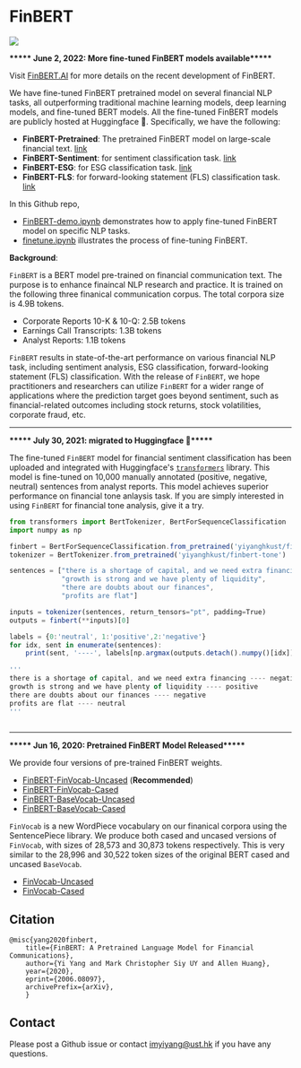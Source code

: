 # FinBERT

<p>
<a href="https://console.tiyaro.ai/explore/yiyanghkust-finbert-tone"> <img src="https://tiyaro-public-docs.s3.us-west-2.amazonaws.com/assets/try_on_tiyaro_badge.svg"></a>
</p>

**\*\*\*\*\* June 2, 2022: More fine-tuned FinBERT models available\*\*\*\*\***

Visit [FinBERT.AI](https://finbert.ai/) for more details on the recent development of FinBERT.

We have fine-tuned FinBERT pretrained model on several financial NLP tasks, all outperforming traditional machine learning models, deep learning models, and fine-tuned BERT models. All the fine-tuned FinBERT models are publicly hosted at Huggingface 🤗. Specifically, we have the following:

- **FinBERT-Pretrained**: The pretrained FinBERT model on large-scale financial text. [link](https://huggingface.co/yiyanghkust/finbert-pretrain)
- **FinBERT-Sentiment**: for sentiment classification task. [link](https://huggingface.co/yiyanghkust/finbert-tone)
- **FinBERT-ESG**: for ESG classification task. [link](https://huggingface.co/yiyanghkust/finbert-esg)
- **FinBERT-FLS**: for forward-looking statement (FLS) classification task. [link](https://huggingface.co/yiyanghkust/finbert-fls)

In this Github repo, 
- [FinBERT-demo.ipynb](https://github.com/yya518/FinBERT/blob/master/FinBERT-demo.ipynb) demonstrates how to apply fine-tuned FinBERT model on specific NLP tasks. 
- [finetune.ipynb](https://github.com/yya518/FinBERT/blob/master/finetune.ipynb) illustrates the process of fine-tuning FinBERT.


**Background**: 

`FinBERT` is a BERT model pre-trained on financial communication text. The purpose is to enhance finaincal NLP research and practice. It is trained on the following three finanical communication corpus. The total corpora size is 4.9B tokens.

* Corporate Reports 10-K & 10-Q: 2.5B tokens 
* Earnings Call Transcripts: 1.3B tokens
* Analyst Reports: 1.1B tokens

`FinBERT` results in state-of-the-art performance on various financial NLP task, including sentiment analysis, ESG classification, forward-looking statement (FLS) classification. With the release of `FinBERT`, we hope practitioners and researchers can utilize `FinBERT` for a wider range of applications where the prediction target goes beyond sentiment, such as financial-related outcomes including stock returns, stock volatilities, corporate fraud, etc.

---
**\*\*\*\*\* July 30, 2021: migrated to Huggingface 🤗\*\*\*\*\***

The fine-tuned `FinBERT` model for financial sentiment classification has been uploaded and integrated with Huggingface's [`transformers`](https://huggingface.co/transformers/) library. This model is fine-tuned on 10,000 manually annotated (positive, negative, neutral) sentences from analyst reports. This model achieves superior performance on financial tone anlaysis task. If you are simply interested in using `FinBERT` for financial tone analysis, give it a try.

```javascript
from transformers import BertTokenizer, BertForSequenceClassification
import numpy as np

finbert = BertForSequenceClassification.from_pretrained('yiyanghkust/finbert-tone',num_labels=3)
tokenizer = BertTokenizer.from_pretrained('yiyanghkust/finbert-tone')

sentences = ["there is a shortage of capital, and we need extra financing", 
             "growth is strong and we have plenty of liquidity", 
             "there are doubts about our finances", 
             "profits are flat"]

inputs = tokenizer(sentences, return_tensors="pt", padding=True)
outputs = finbert(**inputs)[0]

labels = {0:'neutral', 1:'positive',2:'negative'}
for idx, sent in enumerate(sentences):
    print(sent, '----', labels[np.argmax(outputs.detach().numpy()[idx])])
    
'''
there is a shortage of capital, and we need extra financing ---- negative
growth is strong and we have plenty of liquidity ---- positive
there are doubts about our finances ---- negative
profits are flat ---- neutral
'''
    
```

***

**\*\*\*\*\* Jun 16, 2020: Pretrained FinBERT Model Released\*\*\*\*\***

We provide four versions of pre-trained FinBERT weights. 
- [FinBERT-FinVocab-Uncased](https://gohkust-my.sharepoint.com/:f:/g/personal/imyiyang_ust_hk/EksJcamJpclJlbMweFfB5DQB1XrsxURYN5GSqZw3jmSeSw?e=KAyhsX) (**Recommended**)
- [FinBERT-FinVocab-Cased](https://gohkust-my.sharepoint.com/:f:/g/personal/imyiyang_ust_hk/EgJZkmPlrdBLj6Kb4RXxwGwBymku6G-47QQrPYYDPJfr1Q?e=xA978z)
- [FinBERT-BaseVocab-Uncased](https://gohkust-my.sharepoint.com/:f:/g/personal/imyiyang_ust_hk/ErcYR77ZaxBAnQsmjIJF5joBapAf0HDaH0vWr_WXnoF1sA?e=oBTsSk)
- [FinBERT-BaseVocab-Cased](https://gohkust-my.sharepoint.com/:f:/g/personal/imyiyang_ust_hk/EtBK8m0MBC1Np5sAN-s5ZHsBW2dGCfBvoZtXyD_Xa9ywGw?e=h3veaz)

`FinVocab` is a new WordPiece vocabulary on our finanical corpora using the SentencePiece library. We produce both cased and uncased versions of `FinVocab`, with sizes of 28,573 and 30,873 tokens respectively. This is very similar to the 28,996 and 30,522 token sizes of the original BERT cased and uncased `BaseVocab`. 
- [FinVocab-Uncased](https://gohkust-my.sharepoint.com/:t:/g/personal/imyiyang_ust_hk/EX3C-KM9bTxOjdttsPslLZUBw_mh9Jdh8PB0WTv6b2tEIA?e=DYBVJY)
- [FinVocab-Cased](https://gohkust-my.sharepoint.com/:t:/g/personal/imyiyang_ust_hk/EchaAUzzYKhAidVhkqGp790BuA8UC5E9rTRhTmAnlGzZug?e=eniqml)

 

## Citation
    @misc{yang2020finbert,
        title={FinBERT: A Pretrained Language Model for Financial Communications},
        author={Yi Yang and Mark Christopher Siy UY and Allen Huang},
        year={2020},
        eprint={2006.08097},
        archivePrefix={arXiv},
        }

## Contact
Please post a Github issue or contact [imyiyang@ust.hk](imyiyang@ust.hk) if you have any questions.

